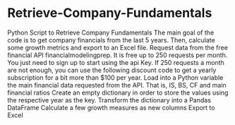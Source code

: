 # Retrieve-Company-Fundamentals
Python Script to Retrieve Company Fundamentals
The main goal of the code is to get company financials from the last 5 years. Then, calculate some growth metrics and export to an Excel file.
Request data from the free financial API financialmodelingprep. It is free up to 250 requests per month. You just need to sign up to start using the api Key. If 250 requests a month are not enough, you can use the following discount code to get a yearly subscription for a bit more than $100 per year.
Load into a Python variable the main financial data requested from the API. That is, IS, BS, CF and main financial ratios
Create an empty dictionary in order to store the values using the respective year as the key.
Transform the dictionary into a Pandas DataFrame
Calculate a few growth measures as new columns
Export to Excel
